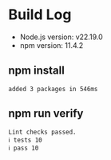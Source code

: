 # Build Log

- Node.js version: v22.19.0
- npm version: 11.4.2

## npm install
```
added 3 packages in 546ms
```

## npm run verify
```
Lint checks passed.
ℹ tests 10
ℹ pass 10
```
